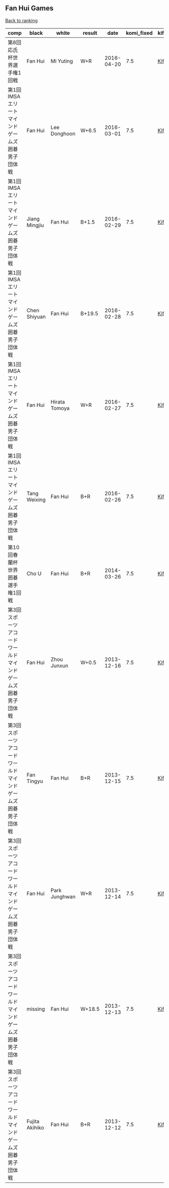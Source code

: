 ## Fan Hui Games

[Back to ranking](index.md)




| **comp** | **black** | **white** | **result** | **date** | **komi_fixed** | **kifu** | 
| --- | --- | --- | --- | --- | --- | --- |
| 第8回応氏杯世界選手権1回戦 | Fan Hui | Mi Yuting | W+R | 2016-04-20 | 7.5 | [Kifu](https://kifudepot.net/kifucontents.php?id=RYR5CdEhzrBpEdwGzMcnVA%3D%3D) | 
| 第1回IMSAエリートマインドゲームズ囲碁男子団体戦 | Fan Hui | Lee Donghoon | W+6.5 | 2016-03-01 | 7.5 | [Kifu](https://kifudepot.net/kifucontents.php?id=Cu7zGzNBy9S7%2FRwMnu2bEQ%3D%3D) | 
| 第1回IMSAエリートマインドゲームズ囲碁男子団体戦 | Jiang Mingjiu | Fan Hui | B+1.5 | 2016-02-29 | 7.5 | [Kifu](https://kifudepot.net/kifucontents.php?id=6qQVy55b8hMFZf5GpigDQA%3D%3D) | 
| 第1回IMSAエリートマインドゲームズ囲碁男子団体戦 | Chen Shiyuan | Fan Hui | B+19.5 | 2016-02-28 | 7.5 | [Kifu](https://kifudepot.net/kifucontents.php?id=9s%2FIACowHHMKlxffH9%2BzyA%3D%3D) | 
| 第1回IMSAエリートマインドゲームズ囲碁男子団体戦 | Fan Hui | Hirata Tomoya | W+R | 2016-02-27 | 7.5 | [Kifu](https://kifudepot.net/kifucontents.php?id=uJic5Seugo6Eo%2Bb4VpyL5w%3D%3D) | 
| 第1回IMSAエリートマインドゲームズ囲碁男子団体戦 | Tang Weixing | Fan Hui | B+R | 2016-02-26 | 7.5 | [Kifu](https://kifudepot.net/kifucontents.php?id=ZpRm%2FBj5bWucWOt62gKUCA%3D%3D) | 
| 第10回春蘭杯世界囲碁選手権1回戦 | Cho U | Fan Hui | B+R | 2014-03-26 | 7.5 | [Kifu](https://kifudepot.net/kifucontents.php?id=C1edMXS1dC6R7WVAVglJQA%3D%3D) | 
| 第3回スポーツアコードワールドマインドゲームズ囲碁男子団体戦 | Fan Hui | Zhou Junxun | W+0.5 | 2013-12-16 | 7.5 | [Kifu](https://kifudepot.net/kifucontents.php?id=TWZAbsNZtedRG9CqHSkvFA%3D%3D) | 
| 第3回スポーツアコードワールドマインドゲームズ囲碁男子団体戦 | Fan Tingyu | Fan Hui | B+R | 2013-12-15 | 7.5 | [Kifu](https://kifudepot.net/kifucontents.php?id=L9JfiWD%2BTQQB5GHnYyvUDg%3D%3D) | 
| 第3回スポーツアコードワールドマインドゲームズ囲碁男子団体戦 | Fan Hui | Park Junghwan | W+R | 2013-12-14 | 7.5 | [Kifu](https://kifudepot.net/kifucontents.php?id=zS6pZQ1pwR%2FqWL6a7AAyBg%3D%3D) | 
| 第3回スポーツアコードワールドマインドゲームズ囲碁男子団体戦 | missing | Fan Hui | W+18.5 | 2013-12-13 | 7.5 | [Kifu](https://kifudepot.net/kifucontents.php?id=2FPOWqFhUPFZrRW%2BzH1UZg%3D%3D) | 
| 第3回スポーツアコードワールドマインドゲームズ囲碁男子団体戦 | Fujita Akihiko | Fan Hui | B+R | 2013-12-12 | 7.5 | [Kifu](https://kifudepot.net/kifucontents.php?id=eyvc3npCbmq5h63Q%2BOwZlQ%3D%3D) |




